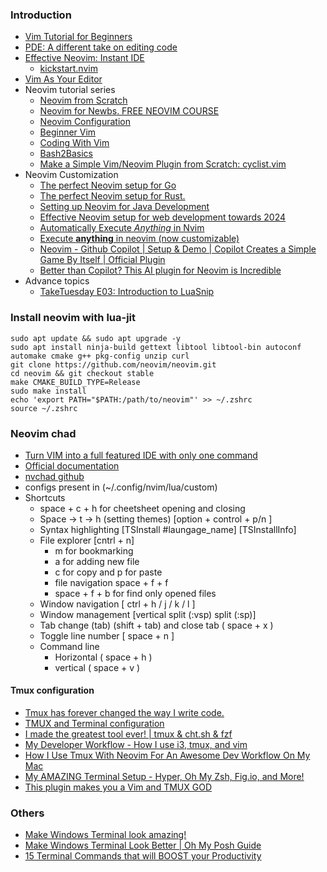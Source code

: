 
### Introduction
- [Vim Tutorial for Beginners](https://www.youtube.com/watch?v=RZ4p-saaQkc)
- [PDE: A different take on editing code](https://www.youtube.com/watch?v=QMVIJhC9Veg)
- [Effective Neovim: Instant IDE](https://www.youtube.com/watch?v=stqUbv-5u2s)
	- [kickstart.nvim](https://github.com/nvim-lua/kickstart.nvim)
- [Vim As Your Editor](https://www.youtube.com/playlist?list=PLm323Lc7iSW_wuxqmKx_xxNtJC_hJbQ7R)
- Neovim tutorial series
	- [Neovim from Scratch](https://www.youtube.com/playlist?list=PLhoH5vyxr6Qq41NFL4GvhFp-WLd5xzIzZ)
	- [Neovim for Newbs. FREE NEOVIM COURSE](https://www.youtube.com/playlist?list=PLsz00TDipIffreIaUNk64KxTIkQaGguqn)
	- [Neovim Configuration](https://www.youtube.com/playlist?list=PLsz00TDipIffxsNXSkskknolKShdbcALR)
	- [Beginner Vim](https://www.youtube.com/playlist?list=PLmTrCsxAaghUhCmSiX5Py-e9O8UOPX502)
	- [Coding With Vim](https://www.youtube.com/playlist?list=PLmTrCsxAaghW9KWrzuc6n2B9ud2uV5sjK)
	- [Bash2Basics](https://www.youtube.com/playlist?list=PLep05UYkc6wTWlugE_9Lj6JlLpvSBbkZ_)
	- [Make a Simple Vim/Neovim Plugin from Scratch: cyclist.vim](https://www.youtube.com/watch?v=apyV4v7x33o&list=PLep05UYkc6wSgBFseCsRBSQQ1Fmf3eRa8)
- Neovim Customization
	- [The perfect Neovim setup for Go](https://www.youtube.com/watch?v=i04sSQjd-qo)
	- [The perfect Neovim setup for Rust.](https://www.youtube.com/watch?v=mh_EJhH49Ms)
	- [Setting up Neovim for Java Development](https://www.youtube.com/watch?v=8q_VPqA-KLs)
	- [Effective Neovim setup for web development towards 2024](https://www.youtube.com/watch?v=fFHlfbKVi30)
	- [Automatically Execute *Anything* in Nvim](https://www.youtube.com/watch?v=9gUatBHuXE0)
	- [Execute **anything** in neovim (now customizable)](https://www.youtube.com/watch?v=HlfjpstqXwE)
	- [Neovim - Github Copilot | Setup & Demo | Copilot Creates a Simple Game By Itself | Official Plugin](https://www.youtube.com/watch?v=eMnZBaOs4vM&list=PLhoH5vyxr6Qo_5IoxqcQjHgBe77xD5-BP)
	- [Better than Copilot? This AI plugin for Neovim is Incredible](https://www.youtube.com/watch?v=7k0KZsheLP4)
- Advance topics
	- [TakeTuesday E03: Introduction to LuaSnip](https://www.youtube.com/watch?v=Dn800rlPIho)


### Install neovim with lua-jit
```
sudo apt update && sudo apt upgrade -y
sudo apt install ninja-build gettext libtool libtool-bin autoconf automake cmake g++ pkg-config unzip curl
git clone https://github.com/neovim/neovim.git
cd neovim && git checkout stable
make CMAKE_BUILD_TYPE=Release
sudo make install
echo 'export PATH="$PATH:/path/to/neovim"' >> ~/.zshrc
source ~/.zshrc
```

### Neovim chad
- [Turn VIM into a full featured IDE with only one command](https://www.youtube.com/watch?v=Mtgo-nP_r8Y)
- [Official documentation](https://nvchad.com/docs/quickstart/install)
- [nvchad github](https://github.com/NvChad/NvChad)
- configs present in (~/.config/nvim/lua/custom)
- Shortcuts
	- space + c + h for cheetsheet opening and closing
	- Space -> t -> h (setting themes) [option + control + p/n ]
	- Syntax highlighting [TSInstall #laungage_name] [TSInstallInfo]
	- File explorer [cntrl + n] 
		- m for bookmarking
		- a for adding new file
		- c for copy and p for paste
		- file navigation space + f + f
		- space + f + b for find only opened files
	- Window navigation [ ctrl + h / j / k / l ]
	- Window management [vertical split (:vsp)  split (:sp)] 
	- Tab change (tab) (shift + tab) and close tab ( space + x )
	- Toggle line number [ space + n ]
	- Command line 
		- Horizontal ( space + h )
		- vertical ( space + v )


#### Tmux configuration
- [Tmux has forever changed the way I write code.](https://www.youtube.com/watch?v=DzNmUNvnB04)
- [TMUX and Terminal configuration](https://www.youtube.com/playlist?list=PLsz00TDipIfct4F3pHv6_uI9OyjphQEGZ)
- [I made the greatest tool ever! | tmux & cht.sh & fzf](https://www.youtube.com/watch?v=hJzqEAf2U4I)
- [My Developer Workflow - How I use i3, tmux, and vim](https://www.youtube.com/watch?v=bdumjiHabhQ)
- [How I Use Tmux With Neovim For An Awesome Dev Workflow On My Mac](https://www.youtube.com/watch?v=U-omALWIBos)
- [My AMAZING Terminal Setup - Hyper, Oh My Zsh, Fig.io, and More!](https://www.youtube.com/watch?v=SyOnB1qvPn0)
- [This plugin makes you a Vim and TMUX GOD](https://www.youtube.com/watch?v=qyV_hOtMdwg)


### Others
- [Make Windows Terminal look amazing!](https://www.youtube.com/watch?v=AK2JE2YsKto)
- [Make Windows Terminal Look Better | Oh My Posh Guide](https://www.youtube.com/watch?v=-G6GbXGo4wo)
- [15 Terminal Commands that will BOOST your Productivity](https://www.youtube.com/watch?v=tD8qzBmi-t0)
